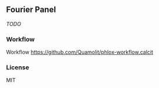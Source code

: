 
Fourier Panel
----

_TODO_

### Workflow

Workflow https://github.com/Quamolit/phlox-workflow.calcit

### License

MIT
